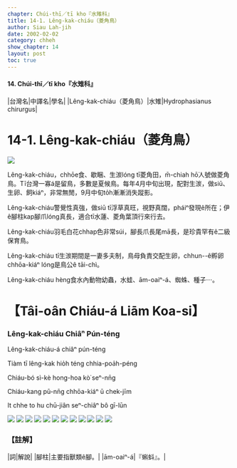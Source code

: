 ```yaml
---
chapter: Chúi-thī／tī kho『水雉科』
title: 14-1. Lêng-kak-chiáu（菱角鳥）
author: Siau Lah-jih
date: 2002-02-02
category: chheh
show_chapter: 14
layout: post
toc: true
---
```


#### 14. Chúi-thī／tī kho『水雉科』

|台灣名|中譯名|學名|
|Lêng-kak-chiáu（菱角鳥）|水雉|Hydrophasianus chirurgus|


# 14-1. Lêng-kak-chiáu（菱角鳥）


![](../too5/14/14-1-1.Lêng-kak-chiáu.jpg)


Lêng-kak-chiáu，chhōe食、歇睏、生湠lóng tī菱角田，m̄-chiah hō͘人號做菱角鳥。Tī台灣一寡á是留鳥，多數是夏候鳥。每年4月中旬出現，配對生湠，做siū、生卵、飼kiáⁿ，非常無閒，9月中旬to̍h漸漸消失蹤影。

Lêng-kak-chiáu警覺性真強，做siū tī浮草真旺，視野真闊，pháiⁿ發現ê所在；伊ê腳柱kap腳爪lóng真長，適合tī水蓮、菱角葉頂行來行去。

Lêng-kak-chiáu羽毛白花chhap色非常súi，腳長爪長尾mā長，是珍貴罕有ê二級保育鳥。

Lêng-kak-chiáu tī生湠期間是一妻多夫制，鳥母負責交配生卵，chhun--ê孵卵chhōa-kiáⁿ lóng是鳥公ê tāi-chì。

Lêng-kak-chiáu hèng食水內動物幼蟲，水蛙、ām-oaiⁿ-á、蜘蛛、種子⋯。



# 【Tâi-oân Chiáu-á Liām Koa-si】

### **Lêng-kak-chiáu Chiâⁿ Pún-téng**


Lêng-kak-chiáu-á chiâⁿ pún-téng

Tiàm tī lêng-kak hio̍h téng chhia-poa̍h-péng

Chiáu-bó sì-kè hong-hoa kò͘ seⁿ-nn̄g

Chiáu-kang pū-nn̄g chhōa-kiáⁿ ū chek-jīm

It chhe to hu chū-jiân seⁿ-chiâⁿ bô gī-lūn


![](../too5/14/14-1-3.Lêng-kak-chiáu.jpg)
![](../too5/14/14-1-2.Lêng-kak-chiáu.jpg)
![](../too5/14/14-1-6.Lêng-kak-chiáu.jpg)
![](../too5/14/14-1-8.Lêng-kak-chiáu.jpg)
![](../too5/14/14-1-9.Lêng-kak-chiáu.jpg)
![](../too5/14/14-1-11.Lêng-kak-chiáu.jpg)
![](../too5/14/14-1-4.Lêng-kak-chiáu.jpg)
![](../too5/14/14-1-5.Lêng-kak-chiáu.jpg)
![](../too5/14/14-1-7.Lêng-kak-chiáu.jpg)
![](../too5/14/14-1-10.Lêng-kak-chiáu.jpg)
![](../too5/14/14-1-12.Lêng-kak-chiáu.jpg)
![](../too5/14/14-1-13.Lêng-kak-chiáu.jpg)



### 【註解】

|詞|解說|
|腳柱|主要指獸類ê腳。|
|ām-oaiⁿ-á|『蝌蚪』。|
